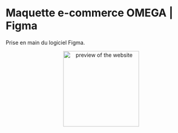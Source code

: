 # Maquette e-commerce OMEGA | Figma  
  
Prise en main du logiciel Figma.  
  
<p align="center">
    <img align="center" src="omegaG.gif" height="200px" alt="preview of the website">
</p>